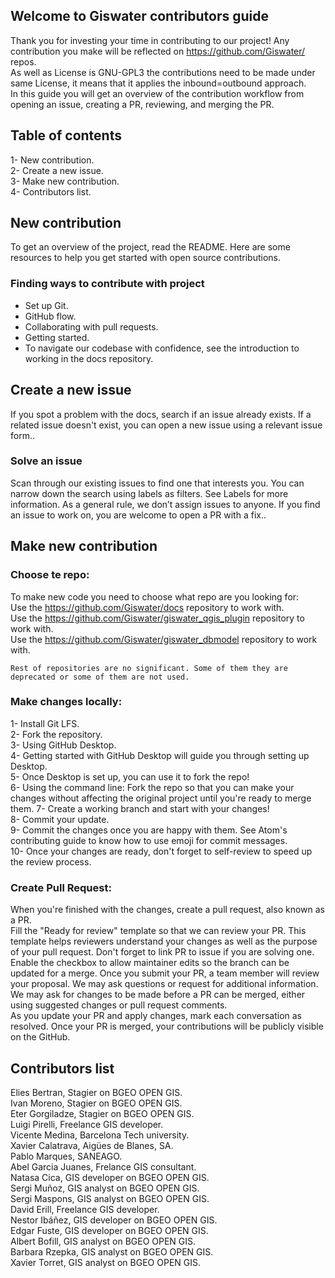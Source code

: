 ## Welcome to Giswater contributors guide
Thank you for investing your time in contributing to our project! Any contribution you make will be reflected on https://github.com/Giswater/ repos.<br>
As well as License is GNU-GPL3 the contributions need to be made under same License, it means that it applies the inbound=outbound approach.<br>
In this guide you will get an overview of the contribution workflow from opening an issue, creating a PR, reviewing, and merging the PR.<br>

## Table of contents
1- New contribution.<br>
2- Create a new issue.<br>
3- Make new contribution.<br>
4- Contributors list.<br>

## New contribution
To get an overview of the project, read the README. Here are some resources to help you get started with open source contributions.<br>

### Finding ways to contribute with project
- Set up Git.<br>
- GitHub flow.<br>
- Collaborating with pull requests.<br>
- Getting started.<br>
- To navigate our codebase with confidence, see the introduction to working in the docs repository.<br>

## Create a new issue
If you spot a problem with the docs, search if an issue already exists. If a related issue doesn't exist, you can open a new issue using a relevant issue form..<br>

### Solve an issue
Scan through our existing issues to find one that interests you. You can narrow down the search using labels as filters. See Labels for more information. As a general rule, we don’t assign issues to anyone. If you find an issue to work on, you are welcome to open a PR with a fix..<br>

## Make new contribution

### Choose te repo:
To make new code you need to choose what repo are you looking for:<br>
	Use the https://github.com/Giswater/docs repository to work with.<br>
	Use the https://github.com/Giswater/giswater_qgis_plugin repository to work with.<br>
	Use the https://github.com/Giswater/giswater_dbmodel repository to work with.<br>

	Rest of repositories are no significant. Some of them they are deprecated or some of them are not used.

### Make changes locally:
1- Install Git LFS.<br>
2- Fork the repository.<br>
3- Using GitHub Desktop.<br>
4- Getting started with GitHub Desktop will guide you through setting up Desktop.<br>
5- Once Desktop is set up, you can use it to fork the repo!<br>
6- Using the command line: Fork the repo so that you can make your changes without affecting the original project until you're ready to merge them.
7- Create a working branch and start with your changes!<br>
8- Commit your update.<br>
9- Commit the changes once you are happy with them. See Atom's contributing guide to know how to use emoji for commit messages.<br>
10- Once your changes are ready, don't forget to self-review to speed up the review process.<br>

### Create Pull Request:
When you're finished with the changes, create a pull request, also known as a PR.<br>
Fill the "Ready for review" template so that we can review your PR. This template helps reviewers understand your changes as well as the purpose of your pull request. Don't forget to link PR to issue if you are solving one.<br>
Enable the checkbox to allow maintainer edits so the branch can be updated for a merge. Once you submit your PR, a team member will review your proposal. We may ask questions or request for additional information.<br>
We may ask for changes to be made before a PR can be merged, either using suggested changes or pull request comments.<br>
As you update your PR and apply changes, mark each conversation as resolved. Once your PR is merged, your contributions will be publicly visible on the GitHub.<br>


## Contributors list

Elies Bertran, Stagier on BGEO OPEN GIS.<br>
Ivan Moreno, Stagier on BGEO OPEN GIS.<br>
Eter Gorgiladze, Stagier on BGEO OPEN GIS.<br>
Luigi Pirelli, Freelance GIS developer.<br>
Vicente Medina, Barcelona Tech university.<br>
Xavier Calatrava, Aigües de Blanes, SA.<br>
Pablo Marques, SANEAGO.<br>
Abel Garcia Juanes, Frelance GIS consultant.<br>
Natasa Cica, GIS developer on BGEO OPEN GIS.<br>
Sergi Muñoz, GIS analyst on BGEO OPEN GIS.<br>
Sergi Maspons, GIS analyst on BGEO OPEN GIS.<br>
David Erill, Freelance GIS developer.<br>
Nestor Ibáñez, GIS developer on BGEO OPEN GIS.<br>
Edgar Fuste, GIS developer on BGEO OPEN GIS.<br>
Albert Bofill, GIS analyst on BGEO OPEN GIS.<br>
Barbara Rzepka, GIS analyst on BGEO OPEN GIS.<br>
Xavier Torret, GIS analyst on BGEO OPEN GIS.<br>
